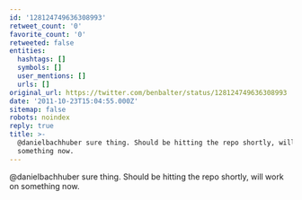 ```yaml
---
id: '128124749636308993'
retweet_count: '0'
favorite_count: '0'
retweeted: false
entities:
  hashtags: []
  symbols: []
  user_mentions: []
  urls: []
original_url: https://twitter.com/benbalter/status/128124749636308993
date: '2011-10-23T15:04:55.000Z'
sitemap: false
robots: noindex
reply: true
title: >-
  @danielbachhuber sure thing. Should be hitting the repo shortly, will work on
  something now.
---
```


@danielbachhuber sure thing. Should be hitting the repo shortly, will work on something now.